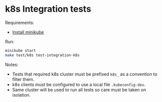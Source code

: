 # k8s Integration tests 

Requirements:
- [Install minikube](https://minikube.sigs.k8s.io/docs/start/)

Run:
```sh
minikube start
make test/k8s test-integration-k8s
```

Notes:
- Tests that required k8s cluster must be prefixed `k8s_` as a convention to filter them.
- k8s clients must be configured to use a local file `.kubeconfig-dev`.
- Same cluster will be used to run all tests so care must be taken on isolation.
